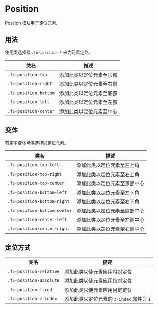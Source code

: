 # Position

Position 模块用于定位元素。

## 用法

使用类选择器 `.fu-position-*` 来为元素定位。

| 类名                 | 描述                     |
|----------------------|--------------------------|
| `.fu-position-top`    | 添加此类以定位元素至顶部 |
| `.fu-position-right`  | 添加此类以定位元素至右侧 |
| `.fu-position-bottom` | 添加此类以定位元素至底部 |
| `.fu-position-left`   | 添加此类以定位元素至左部 |
| `.fu-position-center` | 添加此类以定位元素至中心 |

## 变体

有更多变体可供选择以定位元素。

| 类名                        | 描述                         |
|-----------------------------|------------------------------|
| `.fu-position-top-left`      | 添加此类以定位元素至左上角   |
| `.fu-position-top-right`     | 添加此类以定位元素至右上角   |
| `.fu-position-top-center`    | 添加此类以定位元素至顶部中心 |
| `.fu-position-bottom-left`   | 添加此类以定位元素至左下角   |
| `.fu-position-bottom-right`  | 添加此类以定位元素至右下角   |
| `.fu-position-bottom-center` | 添加此类以定位元素至底部中心 |
| `.fu-position-center-left`   | 添加此类以定位元素至左侧中心 |
| `.fu-position-center-right`  | 添加此类以定位元素至右侧中心 |

## 定位方式

| 类名                   | 描述                                      |
|------------------------|-------------------------------------------|
| `.fu-position-relative` | 添加此类以使元素应用相对定位              |
| `.fu-position-absolute` | 添加此类以使元素应用绝对定位              |
| `.fu-position-fixed`    | 添加此类以使元素应用固定定位              |
| `.fu-position-z-index`  | 添加此类以定位元素的 `z-index` 属性为 `1` |